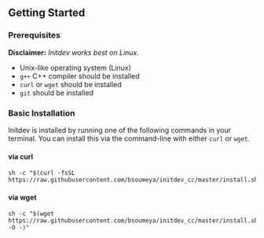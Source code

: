 ## Getting Started

### Prerequisites

__Disclaimer:__ _Initdev works best on  Linux._

* Unix-like operating system (Linux)
* `g++` C++ compiler should be installed
* `curl` or `wget` should be installed
* `git` should be installed

### Basic Installation

Initdev is installed by running one of the following commands in your terminal. You can install this via the command-line with either `curl` or `wget`.

#### via curl

```shell
sh -c "$(curl -fsSL https://raw.githubusercontent.com/bsoumeya/initdev_cc/master/install.sh)"
```

#### via wget

```shell
sh -c "$(wget https://raw.githubusercontent.com/bsoumeya/initdev_cc/master/install.sh -O -)"
```